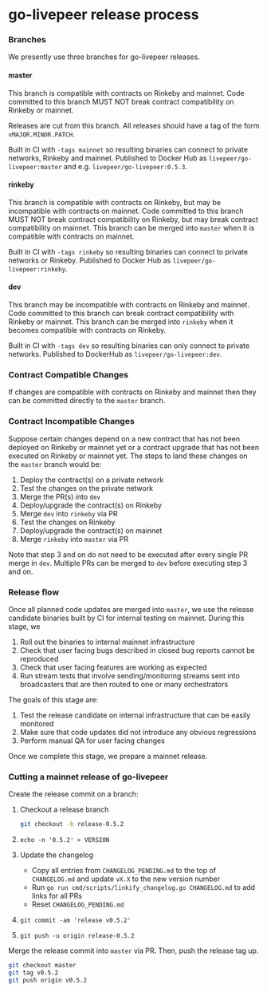 # go-livepeer release process

### Branches

We presently use three branches for go-livepeer releases.

#### master

This branch is compatible with contracts on Rinkeby and mainnet. Code committed to this branch MUST NOT break contract compatibility on Rinkeby or mainnet.

Releases are cut from this branch. All releases should have a tag of the form `vMAJOR.MINOR.PATCH`.

Built in CI with `-tags mainnet` so resulting binaries can connect to private networks, Rinkeby and mainnet. Published to Docker Hub as `livepeer/go-livepeer:master` and e.g. `livepeer/go-livepeer:0.5.3`.

#### rinkeby

This branch is compatible with contracts on Rinkeby, but may be incompatible with contracts on mainnet. Code committed to this branch MUST NOT break contract compatibility on Rinkeby, but may break contract compatibility on mainnet. This branch can be merged into `master` when it is compatible with contracts on mainnet.

Built in CI with `-tags rinkeby` so resulting binaries can connect to private networks or Rinkeby. Published to Docker Hub as `livepeer/go-livepeer:rinkeby`.

#### dev 

This branch may be incompatible with contracts on Rinkeby and mainnet. Code committed to this branch can break contract compatibility with Rinkeby or mainnet. This branch can be merged into `rinkeby` when it becomes compatible with contracts on Rinkeby.

Built in CI with `-tags dev` so resulting binaries can only connect to private networks. Published to DockerHub as `livepeer/go-livepeer:dev`.

### Contract Compatible Changes

If changes are compatible with contracts on Rinkeby and mainnet then they can be committed directly to the `master` branch.

### Contract Incompatible Changes

Suppose certain changes depend on a new contract that has not been deployed on Rinkeby or mainnet yet or a contract upgrade that has not been executed on Rinkeby or mainnet yet. The steps to land these changes on the `master` branch would be:

1. Deploy the contract(s) on a private network
2. Test the changes on the private network
3. Merge the PR(s) into `dev`
4. Deploy/upgrade the contract(s) on Rinkeby
5. Merge `dev` into `rinkeby` via PR
6. Test the changes on Rinkeby
7. Deploy/upgrade the contract(s) on mainnet
8. Merge `rinkeby` into `master` via PR

Note that step 3 and on do not need to be executed after every single PR merge in `dev`. Multiple PRs can be merged to `dev` before executing step 3 and on. 

### Release flow

Once all planned code updates are merged into `master`, we use the release candidate binaries built by CI for internal testing on mainnet. During this stage, we

1. Roll out the binaries to internal mainnet infrastructure
2. Check that user facing bugs described in closed bug reports cannot be reproduced
3. Check that user facing features are working as expected
4. Run stream tests that involve sending/monitoring streams sent into broadcasters that are then routed to one or many orchestrators

The goals of this stage are:

1. Test the release candidate on internal infrastructure that can be easily monitored
2. Make sure that code updates did not introduce any obvious regressions
3. Perform manual QA for user facing changes

Once we complete this stage, we prepare a mainnet release.

### Cutting a mainnet release of go-livepeer

Create the release commit on a branch:

1. Checkout a release branch

    ```bash
    git checkout -b release-0.5.2
    ```

2. `echo -n '0.5.2' > VERSION`

3. Update the changelog

    - Copy all entries from `CHANGELOG_PENDING.md` to the top of `CHANGELOG.md` and update `vX.X` to the new version number
    - Run `go run cmd/scripts/linkify_changelog.go CHANGELOG.md` to add links for all PRs
    - Reset `CHANGELOG_PENDING.md`

4. `git commit -am 'release v0.5.2'`

5. `git push -u origin release-0.5.2`

Merge the release commit into `master` via PR. Then, push the release tag up.

```bash
git checkout master
git tag v0.5.2
git push origin v0.5.2
```
